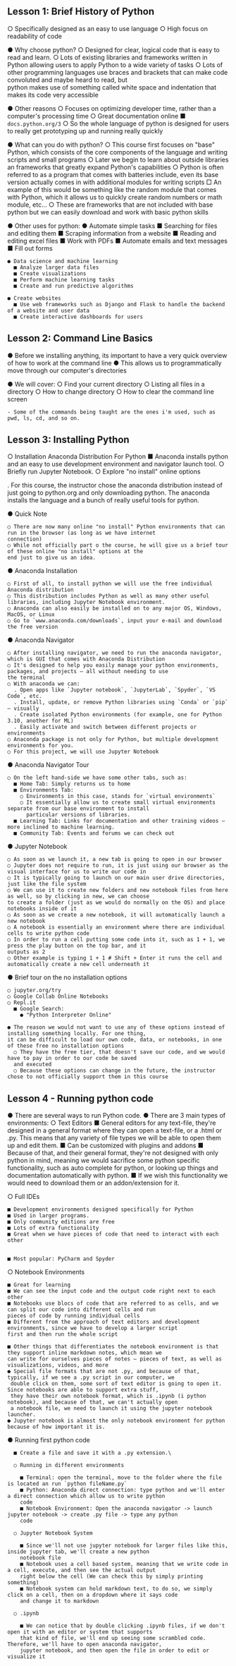 ## Lesson 1: Brief History of Python

○ Specifically designed as an easy to use language
○ High focus on readability of code

● Why choose python? 
  ○ Designed for clear, logical code that is easy to read and learn.
  ○ Lots of existing libraries and frameworks written in Python allowing users to apply Python to a wide variety of tasks
  ○ Lots of other programming languages use braces and brackets that can make code convoluted and maybe heard to read, but  
  python makes use of something called white space and indentation that makes its code very accessible

● Other reasons
  ○ Focuses on optimizing developer time, rather than a computer's processing time
  ○ Great documentation online
    ■ `docs.python.org/3`
  ○ So the whole language of python is designed for users to really get prototyping up and running really quickly
  
● What can you do with python? 
  ○ This course first focuses on "base" Python, which consists of the core components of the language and writing scripts
  and small programs
  ○ Later we begin to learn about outside libraries an frameworks that greatly expand Python's capabilities
  ○ Python is often referred to as a program that comes with batteries include, even its base version actually comes
  in with additional modules for writing scripts
    □ An example of this would be something like the random module that comes with Python, which it allows us to quickly
    create random numbers or math module, etc...
  ○ These are frameworks that are not included with base python but we can easily download and work with basic python
  skills

  ● Other uses for python:
    ● Automate simple tasks
      ■ Searching for files and editing them
      ■ Scraping information from a website
      ■ Reading and editing excel files
      ■ Work with PDFs
      ■ Automate emails and text messages
      ■ Fill out forms

    ● Data science and machine learning
      ■ Analyze larger data files
      ■ Create visualizations
      ■ Perform machine learning tasks
      ■ Create and run predictive algorithms

    ● Create websites
      ■ Use web frameworks such as Django and Flask to handle the backend of a website and user data
      ■ Create interactive dashboards for users

## Lesson 2: Command Line Basics

  ● Before we installing anything, its important to have a very quick overview of how to work at the command line
  ● This allows us to programmatically move through our computer's directories

  ● We will cover: 
    ○ Find your current directory
    ○ Listing all files in a directory
    ○ How to change directory
    ○ How to clear the command line screen

    - Some of the commands being taught are the ones i'm used, such as pwd, ls, cd, and so on.
  
## Lesson 3: Installing Python

  ○ Installation Anaconda Distribution For Python
    ■ Anaconda installs python and an easy to use development environment and navigator launch tool.
  ○ Briefly run Jupyter Notebook.
  ○ Explore "no install" online options

  . For this course, the instructor chose the anaconda distribution instead of just going to python.org and only downloading
  python. The anaconda installs the language and a bunch of really useful tools for python.


  ● Quick Note

    ○ There are now many online "no install" Python environments that can run in the browser (as long as we have internet
    connection)
    ○ While not officially part o the course, he will give us a brief tour of these online "no install" options at the
    end just to give us an idea.


  ● Anaconda Installation

    ○ First of all, to install python we will use the free individual Anaconda distribution
    ○ This distribution includes Python as well as many other useful libraries, including Jupyter Notebook environment.
    ○ Anaconda can also easily be installed on to any major OS, Windows, MacOS, or Linux
    ○ Go to `www.anaconda.com/downloads`, input your e-mail and download the free version

  ● Anaconda Navigator

    ○ After installing navigator, we need to run the anaconda navigator, which is GUI that comes with Anaconda Distribution
    ○ It's designed to help you easily manage your python environments, packages, and projects — all without needing to use
    the terminal
    ○ With anaconda we can: 
      . Open apps like `Jupyter notebook`, `JupyterLab`, `Spyder`, `VS Code`, etc.
      . Install, update, or remove Python libraries using `Conda` or `pip` — visually
      . Create isolated Python environments (for example, one for Python 3.10, another for ML)
      . Easily activate and switch between different projects or environments
    ○ Anaconda package is not only for Python, but multiple development environments for you.
    ○ For this project, we will use Jupyter Notebook

  ● Anaconda Navigator Tour

    ○ On the left hand-side we have some other tabs, such as: 
      ■ Home Tab: Simply returns us to home
      ■ Environments Tab: 
        ○ Environments in this case, stands for `virtual environments`
        ○ It essentially allow us to create small virtual environments separate from our base environment to install
          particular versions of libraries.
      ■ Learning Tab: Links for documentation and other training videos — more inclined to machine learning.
      ■ Community Tab: Events and forums we can check out
      

  ● Jupyter Notebook

    ○ As soon as we launch it, a new tab is going to open in our browser
    ○ Jupyter does not require to run, it is just using our browser as the visual interface for us to write our code in
    ○ It is typically going to launch on our main user drive directories, just like the file system
    ○ We can use it to create new folders and new notebook files from here as well, so by clicking in new, we can choose
    to create a folder (just as we would do normally on the OS) and place notebooks inside of it
    ○ As soon as we create a new notebook, it will automatically launch a new notebook
    ○ A notebook is essentially an environment where there are individual cells to write python code
    ○ In order to run a cell putting some code into it, such as 1 + 1, we press the play button on the top bar, and it
    outputs as 2
    ○ Other example is typing 1 + 1 # Shift + Enter it runs the cell and automatically create a new cell underneath it

  ● Brief tour on the no installation options

    ○ jupyter.org/try
    ○ Google Collab Online Notebooks
    ○ Repl.it
      ■ Google Search: 
        ● "Python Interpreter Online"

    ● The reason we would not want to use any of these options instead of installing something locally. For one thing,
    it can be difficult to load our own code, data, or notebooks, in one of these free no installation options
      ○ They have the free tier, that doesn't save our code, and we would have to pay in order to our code be saved
      and executed
      ○ Because these options can change in the future, the instructor chose to not officially support them in this course 

## Lesson 4 - Running python code

● There are several ways to run Python code.
● There are 3 main types of environments: 
  ○ Text Editors
    ■ General editors for any text-file, they're designed in a general format where they can open a text-file, or a .html
    or .py. This means that any variety of file types we will be able to open them up and edit them.
    ■ Can be  customized with plugins and addons
    ■ Because of that, and their general format, they're not designed with only python in mind, meaning we would sacrifice
    some python specific functionality, such as auto complete for python, or looking up things and documentation automatically
    with python.
    ■ If we wish this functionality we would need to download them or an addon/extension for it.

  ○ Full IDEs

    ■ Development environments designed specifically for Python
    ■ Used in larger programs.
    ■ Only community editions are free
    ■ Lots of extra functionality
    ■ Great when we have pieces of code that need to interact with each other 


    ■ Most popular: PyCharm and Spyder
    

  ○ Notebook Environments

    ■ Great for learning
    ■ We can see the input code and the output code right next to each other
    ■ Notebooks use blocs of code that are referred to as cells, and we can split our code into different cells and run
    pieces of code by running individual cells
    ■ Different from the approach of text editors and development environments, since we have to develop a larger script
    first and then run the whole script

    ■ Other things that differentiates the notebook environment is that they support inline markdown notes, which mean we
    can write for ourselves pieces of notes — pieces of text, as well as visualizations, videos, and more
    ● Special file formats that are not .py, and because of that, typically, if we see a .py script in our computer, we
     double click on them, some sort of text editor is going to open it. Since notebooks are able to support extra stuff,
     they have their own notebook format, which is .ipynb (i python notebook), and because of that, we can't actually open
     a notebook file, we need to launch it using the jupyter notebook launcher.
    ● Jupyter notebook is almost the only notebook environment for python because of how important it is.
    
  ● Running first python code

      ■ Create a file and save it with a .py extension.\

      ○ Running in different environments

        ■ Terminal: open the terminal, move to the folder where the file is located an run `python fileName.py`
        ■ Python: Anaconda direct connection: type python and we'll enter a direct connection which allow us to write python
        code
        ■ Notebook Environment: Open the anaconda navigator -> launch jupyter notebook -> create .py file -> type any python
        code
        
      ○ Jupyter Notebook System

        ■ Since we'll not use jupyter notebook for larger files like this, inside jupyter tab, we'll create a new python
        notebook file
        ■ Notebook uses a cell based system, meaning that we write code in a cell, execute, and then see the actual output
        right below the cell (We can check this by simply printing something)
        ■ Notebook system can hold markdown text, to do so, we simply click on a cell, then on a dropdown where it says code
        and change it to markdown

      ○ .ipynb

        ■ We can notice that by double clicking .ipynb files, if we don't open it with an editor or system that supports
        that kind of file, we'll end up seeing some scrambled code. Therefore, we'll have to open anaconda navigator,
        jupyter notebook, and then open the file in order to edit or visualize it
      




